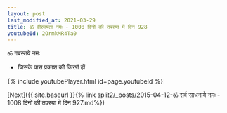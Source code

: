 ```yaml
---
layout: post
last_modified_at: 2021-03-29
title: ॐ वीरमयता नमः - 1008 दिनों की तपस्या में दिन 928
youtubeId: 2OrmkMR4Ta0
---
```

 
 
 ॐ गबस्तये नमः  
 
 -  जिसके पास प्रकाश की किरणें हों 
 
  
 
  
 
 
 
 
 
 


{% include youtubePlayer.html id=page.youtubeId %}
 
[Next]({{ site.baseurl }}{% link  split2/_posts/2015-04-12-ॐ सर्व साधनाये नमः - 1008 दिनों की तपस्या में दिन 927.md%})
 
